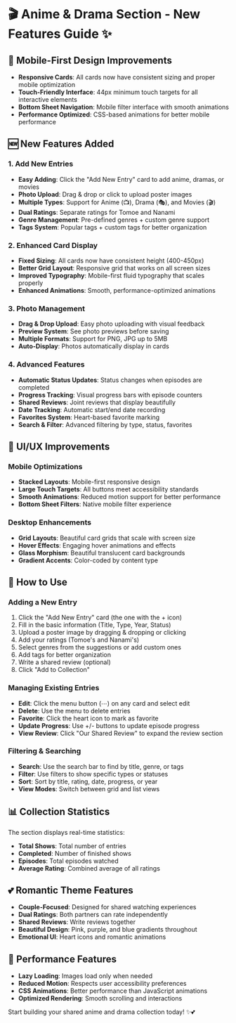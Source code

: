 # 🎬 Anime & Drama Section - New Features Guide ✨

## 📱 Mobile-First Design Improvements
- **Responsive Cards**: All cards now have consistent sizing and proper mobile optimization
- **Touch-Friendly Interface**: 44px minimum touch targets for all interactive elements
- **Bottom Sheet Navigation**: Mobile filter interface with smooth animations
- **Performance Optimized**: CSS-based animations for better mobile performance

## 🆕 New Features Added

### 1. Add New Entries
- **Easy Adding**: Click the "Add New Entry" card to add anime, dramas, or movies
- **Photo Upload**: Drag & drop or click to upload poster images
- **Multiple Types**: Support for Anime (📺), Drama (🎭), and Movies (🎬)
- **Dual Ratings**: Separate ratings for Tomoe and Nanami
- **Genre Management**: Pre-defined genres + custom genre support
- **Tags System**: Popular tags + custom tags for better organization

### 2. Enhanced Card Display
- **Fixed Sizing**: All cards now have consistent height (400-450px)
- **Better Grid Layout**: Responsive grid that works on all screen sizes
- **Improved Typography**: Mobile-first fluid typography that scales properly
- **Enhanced Animations**: Smooth, performance-optimized animations

### 3. Photo Management
- **Drag & Drop Upload**: Easy photo uploading with visual feedback
- **Preview System**: See photo previews before saving
- **Multiple Formats**: Support for PNG, JPG up to 5MB
- **Auto-Display**: Photos automatically display in cards

### 4. Advanced Features
- **Automatic Status Updates**: Status changes when episodes are completed
- **Progress Tracking**: Visual progress bars with episode counters
- **Shared Reviews**: Joint reviews that display beautifully
- **Date Tracking**: Automatic start/end date recording
- **Favorites System**: Heart-based favorite marking
- **Search & Filter**: Advanced filtering by type, status, favorites

## 🎨 UI/UX Improvements

### Mobile Optimizations
- **Stacked Layouts**: Mobile-first responsive design
- **Large Touch Targets**: All buttons meet accessibility standards
- **Smooth Animations**: Reduced motion support for better performance
- **Bottom Sheet Filters**: Native mobile filter experience

### Desktop Enhancements
- **Grid Layouts**: Beautiful card grids that scale with screen size
- **Hover Effects**: Engaging hover animations and effects
- **Glass Morphism**: Beautiful translucent card backgrounds
- **Gradient Accents**: Color-coded by content type

## 🔧 How to Use

### Adding a New Entry
1. Click the "Add New Entry" card (the one with the + icon)
2. Fill in the basic information (Title, Type, Year, Status)
3. Upload a poster image by dragging & dropping or clicking
4. Add your ratings (Tomoe's and Nanami's)
5. Select genres from the suggestions or add custom ones
6. Add tags for better organization
7. Write a shared review (optional)
8. Click "Add to Collection"

### Managing Existing Entries
- **Edit**: Click the menu button (⋯) on any card and select edit
- **Delete**: Use the menu to delete entries
- **Favorite**: Click the heart icon to mark as favorite
- **Update Progress**: Use +/- buttons to update episode progress
- **View Review**: Click "Our Shared Review" to expand the review section

### Filtering & Searching
- **Search**: Use the search bar to find by title, genre, or tags
- **Filter**: Use filters to show specific types or statuses
- **Sort**: Sort by title, rating, date, progress, or year
- **View Modes**: Switch between grid and list views

## 📊 Collection Statistics
The section displays real-time statistics:
- **Total Shows**: Total number of entries
- **Completed**: Number of finished shows
- **Episodes**: Total episodes watched
- **Average Rating**: Combined average of all ratings

## 💕 Romantic Theme Features
- **Couple-Focused**: Designed for shared watching experiences
- **Dual Ratings**: Both partners can rate independently
- **Shared Reviews**: Write reviews together
- **Beautiful Design**: Pink, purple, and blue gradients throughout
- **Emotional UI**: Heart icons and romantic animations

## 🚀 Performance Features
- **Lazy Loading**: Images load only when needed
- **Reduced Motion**: Respects user accessibility preferences
- **CSS Animations**: Better performance than JavaScript animations
- **Optimized Rendering**: Smooth scrolling and interactions

Start building your shared anime and drama collection today! ✨💕